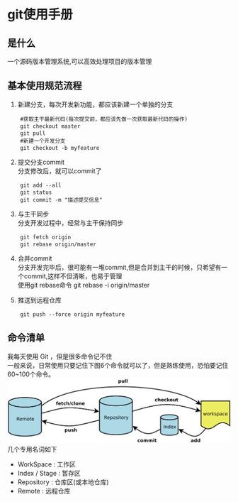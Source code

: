 # git使用手册

## 是什么
一个源码版本管理系统,可以高效处理项目的版本管理

## 基本使用规范流程
1. 新建分支，每次开发新功能，都应该新建一个单独的分支
```
    #获取主干最新代码(每次提交前，都应该先做一次获取最新代码的操作)
    git checkout master
    git pull
    #新建一个开发分支
    git checkout -b myfeature
```
2. 提交分支commit  
分支修改后，就可以commit了
```
    git add --all
    git status
    git commit -m "描述提交信息"
```
3. 与主干同步  
分支开发过程中，经常与主干保持同步
```
    git fetch origin
    git rebase origin/master
```
4. 合并commit  
分支开发完毕后，很可能有一堆commit,但是合并到主干的时候，只希望有一个commit,这样不但清晰，也易于管理  
使用git rebase命令
git rebase -i origin/master

5. 推送到远程仓库
```
    git push --force origin myfeature
```
## 命令清单
我每天使用 Git ，但是很多命令记不住  
一般来说，日常使用只要记住下图6个命令就可以了，但是熟练使用，恐怕要记住60~100个命令。
![git常用命令](../assert/git常用命令.png)  
几个专用名词如下
+ WorkSpace : 工作区
+ Index / Stage : 暂存区
+ Repository : 仓库区(或本地仓库)
+ Remote : 远程仓库 
